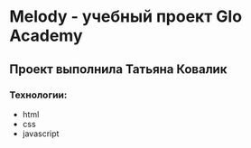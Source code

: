 # Melody - учебный проект Glo Academy
## Проект выполнила Татьяна Ковалик

### Технологии:
- html
- css
- javascript
